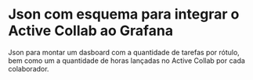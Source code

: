 # Json com esquema para integrar o Active Collab ao Grafana

Json para montar um dasboard com  a quantidade de tarefas por rótulo, bem como um a quantidade de horas lançadas no Active Collab por cada colaborador.